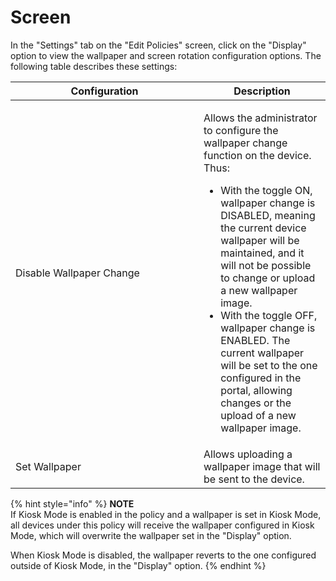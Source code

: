 # Screen

In the "Settings" tab on the "Edit Policies" screen, click on the "Display" option to view the wallpaper and screen rotation configuration options. The following table describes these settings:

<table><thead><tr><th width="285">Configuration</th><th>Description</th></tr></thead><tbody><tr><td>Disable Wallpaper Change</td><td><p></p><p>Allows the administrator to configure the wallpaper change function on the device. Thus:</p><ul><li>With the toggle ON, wallpaper change is DISABLED, meaning the current device wallpaper will be maintained, and it will not be possible to change or upload a new wallpaper image.</li><li>With the toggle OFF, wallpaper change is ENABLED. The current wallpaper will be set to the one configured in the portal, allowing changes or the upload of a new wallpaper image.</li></ul></td></tr><tr><td>Set Wallpaper</td><td>Allows uploading a wallpaper image that will be sent to the device.</td></tr></tbody></table>

{% hint style="info" %}
**NOTE**\
If Kiosk Mode is enabled in the policy and a wallpaper is set in Kiosk Mode, all devices under this policy will receive the wallpaper configured in Kiosk Mode, which will overwrite the wallpaper set in the "Display" option.

When Kiosk Mode is disabled, the wallpaper reverts to the one configured outside of Kiosk Mode, in the "Display" option.
{% endhint %}
